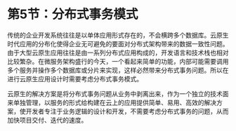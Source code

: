 # 第5节：分布式事务模式

传统的企业开发系统往往是以单体应用形式存在的，不会横跨多个数据库。云原生时代应用的分布化使得企业无可避免的要面对分布式架构带来的数据一致性问题。由于大型云原生应用往往是由一系列分布式应用构成的，开发语言和技术栈也相对比较繁杂。在微服务架构盛行的今天，一个看起来简单的功能，内部可能需要调用多个服务并操作多个数据库或分片来实现，这样必然带来分布式事务问题。所以在进行云原生应用设计时需要考虑分布式事务模式。

云原生的解决方案是将分布式事务问题从业务中剥离出来，作为一个独立的技术面来单独管理，以服务的形式给构建在云上的应用提供简单、易用、高效的解决方案，使开发者专注于业务逻辑的设计和开发，不需要考虑分布式事务的问题，从而加快项目交付、迭代的速度。